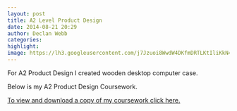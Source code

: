 ```yaml
---
layout: post
title: A2 Level Product Design
date: 2014-08-21 20:29
author: Declan Webb
categories:
highlight:
image: https://lh3.googleusercontent.com/j7Jzuoi8WwdW4DKfmDRTLKtIliKkN4PHmHOSviNWQXyLNYJb321BxAqfoythOe_-b_eBnJdxE-JDrtHUhRtzhsoxZBxClIm2rc2XugO9NyMViq4INBizVBoSD0mnEZMuh1snlG0
---
```

For A2 Product Design I created wooden desktop computer case.


Below is my A2 Product Design Coursework.

<a href="https://drive.google.com/file/d/0B8DmHQsoX0WjSExfcF9YVEVCeTg/view?usp=sharing" target="_blank">To view and download a copy of my coursework click here.</a>
